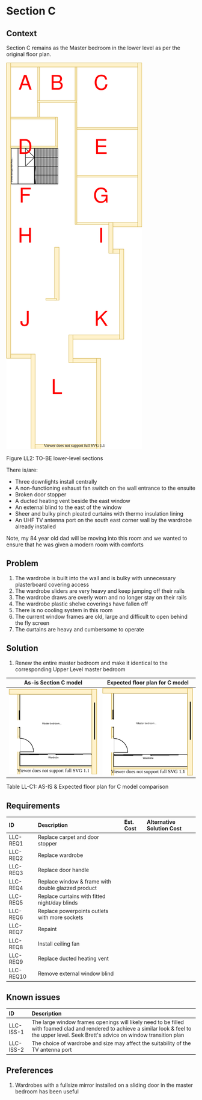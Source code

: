 # Section C

## Context

Section C remains as the Master bedroom in the lower level as per the original floor plan.

![TO-BE lower-level diagram](Lower-Level-TO-BE-sections.svg)

Figure LL2: TO-BE lower-level sections

There is/are:
* Three downlights install centrally
* A non-functioning exhaust fan switch on the wall entrance to the ensuite
* Broken door stopper
* A ducted heating vent beside the east window  
* An external blind to the east of the window
* Sheer and bulky pinch pleated curtains with thermo insulation lining
* An UHF TV antenna port on the south east corner wall by the wardrobe already installed

Note, my 84 year old dad will be moving into this room and we wanted to ensure that he was given a modern room with comforts


## Problem

1. The wardrobe is built into the wall and is bulky with unnecessary plasterboard covering access
2. The wardrobe sliders are very heavy and keep jumping off their rails
3. The wardrobe draws are overly worn and no longer stay on their rails
4. The wardrobe plastic shelve coverings have fallen off 
5. There is no cooling system in this room
6. The current window frames are old, large and difficult to open behind the fly screen
7. The curtains are heavy and cumbersome to operate


## Solution

1. Renew the entire master bedroom and make it identical to the corresponding Upper Level master bedroom

|As-is Section C model| Expected floor plan for C model|
|:---:|:---:|
|![AS-IS lower-level Section C diagram](Lower-Level-AS-IS-section-C.svg)|![TO-BE lower-level Section C diagram](Lower-Level-TO-BE-section-C.svg)|

Table LL-C1: AS-IS & Expected floor plan for C model comparison


## Requirements

|ID|Description|Est. Cost|Alternative Solution Cost|
|:---|:---|:---|:---|
|LLC-REQ1|Replace carpet and door stopper|||
|LLC-REQ2|Replace wardrobe|||
|LLC-REQ3|Replace door handle|||
|LLC-REQ4|Replace window & frame with double glazzed product|||
|LLC-REQ5|Replace curtains with fitted night/day blinds|||
|LLC-REQ6|Replace powerpoints outlets with more sockets|||
|LLC-REQ7|Repaint|||
|LLC-REQ8|Install ceiling fan|||
|LLC-REQ9|Replace ducted heating vent|||
|LLC-REQ10|Remove external window blind|||


## Known issues

|ID|Description|
|:---|:---|
|LLC-ISS-1|The large window frames openings will likely need to be filled with foamed clad and rendered to achieve a similar look & feel to the upper level. Seek Brett's advice on window transition plan|
|LLC-ISS-2|The choice of wardrobe and size may affect the suitability of the TV antenna port|


## Preferences

1. Wardrobes with a fullsize mirror installed on a sliding door in the master bedroom has been useful
